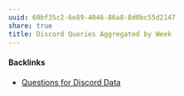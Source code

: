 ```yaml
---
uuid: 60bf35c2-6e89-4046-86a8-8d0bc55d2147
share: true
title: Discord Queries Aggregated by Week
---
```

#### Backlinks

* [Questions for Discord Data](/46abc67b-bbe7-4800-82f5-f08d4c457ef0)